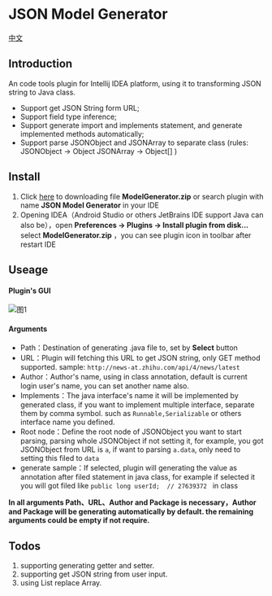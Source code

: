 # JSON Model Generator  
[中文](https://github.com/misakuo/JsonModelGenerator/blob/master/readme.md)

## Introduction
An code tools plugin for Intellij IDEA platform, using it to transforming JSON string to Java class.
     
- Support get JSON String form URL;     
- Support field type inference;         
- Support generate import and implements statement, and generate implemented methods automatically;     
- Support parse JSONObject and JSONArray to separate class (rules: JSONObject -> Object   JSONArray -> Object[] )

## Install  
1. Click [here](https://github.com/misakuo/JsonModelGenerator/raw/master/ModelGenerator.zip) to downloading file **ModelGenerator.zip** or search plugin with name **JSON Model Generator** in your IDE  
2. Opening IDEA（Android Studio or others JetBrains IDE support Java can also be），open **Preferences -> Plugins -> Install plugin from disk...** select **ModelGenerator.zip** ，you can see plugin icon in toolbar after restart IDE  

## Useage  
#### Plugin's GUI  
![图1](https://raw.githubusercontent.com/misakuo/JsonModelGenerator/master/img/1.png)

#### Arguments  
- Path：Destination of generating .java file to, set by **Select** button  
- URL：Plugin will fetching this URL to get JSON string, only GET method supported.  sample: `http://news-at.zhihu.com/api/4/news/latest`
- Author：Author's name, using in class annotation, default is current login user's name,  you can set another name also.  
- Implements：The java interface's name it will be implemented by generated class, if you want to implement multiple interface, separate them by comma symbol.  such as `Runnable,Serializable` or others interface name you defined.  
- Root node：Define the root node of JSONObject you want to start parsing, parsing whole JSONObject if not setting it, for example, you got JSONObject from URL is `a`, if want to parsing `a.data`, only need to setting this filed to `data`  
- generate sample：If selected, plugin will generating the value as annotation after filed statement in java class, for example if selected it you will got filed like `public long userId;  // 27639372 ` in class  

**In all arguments Path、URL、Author and Package is necessary，Author and Package will be generating automatically by default. the remaining arguments could be empty if not require.**

## Todos  
1. supporting generating  getter and setter.  
2. supporting get JSON string from user input.  
3. using List<E> replace Array.  